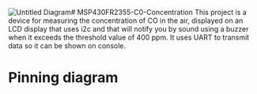 ![Untitled Diagram](https://github.com/user-attachments/assets/24c0d5b2-15ba-426e-a41c-a5a9305f5834)# MSP430FR2355-C0-Concentration
 This project is a device for measuring the concentration of CO in the air, displayed on an LCD display that uses i2c and that will notify you by sound using a buzzer when it exceeds the threshold value of 400 ppm. It uses UART to transmit data so it can be shown on console.

# Pinning diagram
